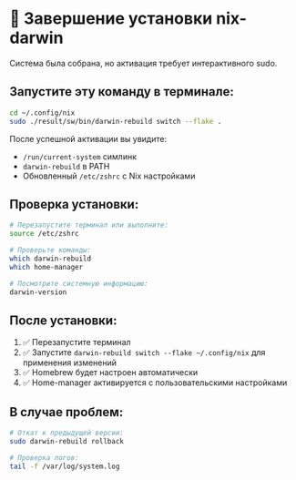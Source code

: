 # 🔧 Завершение установки nix-darwin

Система была собрана, но активация требует интерактивного sudo.

## Запустите эту команду в терминале:

```bash
cd ~/.config/nix
sudo ./result/sw/bin/darwin-rebuild switch --flake .
```

После успешной активации вы увидите:
- `/run/current-system` симлинк
- `darwin-rebuild` в PATH
- Обновленный `/etc/zshrc` с Nix настройками

## Проверка установки:

```bash
# Перезапустите терминал или выполните:
source /etc/zshrc

# Проверьте команды:
which darwin-rebuild
which home-manager

# Посмотрите системную информацию:
darwin-version
```

## После установки:

1. ✅ Перезапустите терминал
2. ✅ Запустите `darwin-rebuild switch --flake ~/.config/nix` для применения изменений  
3. ✅ Homebrew будет настроен автоматически
4. ✅ Home-manager активируется с пользовательскими настройками

## В случае проблем:

```bash
# Откат к предыдущей версии:
sudo darwin-rebuild rollback

# Проверка логов:
tail -f /var/log/system.log
```